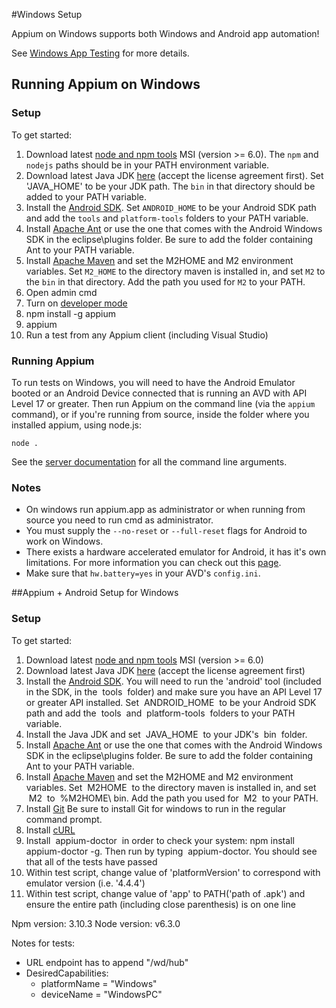 #Windows Setup

Appium on Windows supports both Windows and Android app automation!

See [Windows App Testing](windows-app-testing.md) for more details.

## Running Appium on Windows

### Setup

To get started:

   1. Download latest [node and npm tools](https://nodejs.org/download/release/v6.3.0/node-v6.3.0-x64.msi) MSI (version >= 6.0). The `npm` and `nodejs` paths should be in your PATH environment variable. 
   2. Download latest Java JDK [here](http://www.oracle.com/technetwork/java/javase/downloads/jdk8-downloads-2133151.html) (accept the license agreement first). Set 'JAVA_HOME' to be your JDK path. The `bin` in that directory should be added to your PATH variable.
   3. Install the [Android SDK](http://developer.android.com/sdk/index.html). Set `ANDROID_HOME` to be
   your Android SDK path and add the `tools` and `platform-tools` folders to your
   PATH variable.
   4. Install [Apache Ant](http://ant.apache.org/bindownload.cgi) or use the one that comes with the Android Windows SDK in the eclipse\plugins folder. Be sure to add the folder containing Ant to your PATH variable.
   5. Install [Apache Maven](http://maven.apache.org/download.cgi) and set the M2HOME and M2 environment variables. Set `M2_HOME` to the directory maven is installed in, and set `M2` to the `bin` in that directory. Add the path you used for `M2` to your PATH.
   6. Open admin cmd
   7. Turn on [developer mode](https://msdn.microsoft.com/en-us/windows/uwp/get-started/enable-your-device-for-development)
   8. npm install -g appium
   9. appium
   10. Run a test from any Appium client (including Visual Studio)

### Running Appium

To run tests on Windows, you will need to have the Android Emulator booted or
an Android Device connected that is running an AVD with API Level 17 or
greater. Then run Appium on the command line (via the `appium` command), or if
you're running from source, inside the folder where you installed appium, using
node.js:

```center
node .
```

See the [server documentation](/docs/en/writing-running-appium/server-args.md) for all the command line
arguments.

### Notes

* On windows run appium.app as administrator or when running from source you need to run cmd as administrator.
* You must supply the `--no-reset` or `--full-reset` flags for
  Android to work on Windows.
* There exists a hardware accelerated emulator for Android, it has it's own
  limitations. For more information you can check out this
  [page](/docs/en/appium-setup/android-hax-emulator.md).
* Make sure that `hw.battery=yes` in your AVD's `config.ini`.

##Appium + Android Setup for Windows

### Setup

To get started:

   1. Download latest [node and npm tools](https://nodejs.org/download/release/v6.3.0/node-v6.3.0-x64.msi) MSI (version >= 6.0) 
   2. Download latest Java JDK [here](http://www.oracle.com/technetwork/java/javase/downloads/jdk8-downloads-2133151.html) (accept the license agreement first)
   3. Install the [Android SDK](http://developer.android.com/sdk/index.html). You will need to run the 'android' tool (included in the SDK, in the  tools  folder) and make sure you have an API Level 17 or greater API installed. Set  ANDROID_HOME  to be your Android SDK path and add the  tools  and  platform-tools  folders to your PATH variable.
   4. Install the Java JDK and set  JAVA_HOME  to your JDK's  bin  folder.
   5. Install [Apache Ant](http://ant.apache.org/bindownload.cgi) or use the one that comes with the Android Windows SDK in the eclipse\plugins folder. Be sure to add the folder containing Ant to your PATH variable.
   6. Install [Apache Maven](http://maven.apache.org/download.cgi) and set the M2HOME and M2 environment variables. Set  M2HOME  to the directory maven is installed in, and set  M2  to  %M2HOME\ bin. Add the path you used for  M2  to your PATH.
   7. Install [Git](http://git-scm.com/download/win) Be sure to install Git for windows to run in the regular command prompt.
   8. Install [cURL](http://curl.haxx.se/download.html)
   9. Install  appium-doctor  in order to check your system: npm install appium-doctor -g. Then run by typing  appium-doctor. You should see that all of the tests have passed
   10. Within test script, change value of 'platformVersion' to correspond with emulator version (i.e. '4.4.4')
   11. Within test script, change value of 'app' to PATH('path of .apk') and ensure the entire path (including close parenthesis) is on one line

Npm version: 3.10.3
Node version: v6.3.0

Notes for tests: 
- URL endpoint has to append "/wd/hub"
- DesiredCapabilities:
   - platformName = "Windows"
   - deviceName = "WindowsPC"


